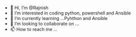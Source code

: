 - 👋 Hi, I’m @Rajnish
- 👀 I’m interested in coding python, powershell and Ansible
- 🌱 I’m currently learning ...Pyhthon and Ansible
- 💞️ I’m looking to collaborate on ...
- 📫 How to reach me ...

<!---
Omshiv25/Omshiv25 is a ✨ special ✨ repository because its `README.md` (this file) appears on your GitHub profile.
You can click the Preview link to take a look at your changes.
--->
